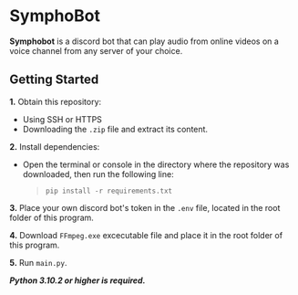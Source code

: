 # **SymphoBot**

**Symphobot** is a discord bot that can play audio from online videos on a voice channel from any server of your choice.

## Getting Started

**1.** Obtain this repository:
  - Using SSH or HTTPS
  - Downloading the `.zip` file and extract its content.

**2.** Install dependencies:
  - Open the terminal or console in the directory where the repository was downloaded, then run the following line:
   
    > `pip install -r requirements.txt`

**3.** Place your own discord bot's token in the `.env` file, located in the root folder of this program.

**4.** Download `FFmpeg.exe` excecutable file and place it in the root folder of this program.

**5.** Run `main.py`.


***Python 3.10.2 or higher is required.***